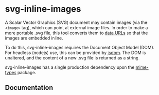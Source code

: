 # svg-inline-images

A Scalar Vector Graphics (SVG) document may contain images (via the `<image>` tag), which can point at external image files.  In order to make a more portable .svg file, this tool converts them to [data URLs](https://developer.mozilla.org/en-US/docs/Web/URI/Reference/Schemes/data) so that the images are embedded inline.

To do this, svg-inline-images requires the Document Object Model (DOM).  For headless (nodejs) use, this can be provided by [jsdom](https://www.npmjs.com/package/jsdom).  The DOM is unaltered, and the content of a new .svg file is returned as a string.

svg-inline-images has a single production dependency upon the [mime-types](https://www.npmjs.com/package/mime-types) package.

## Documentation
